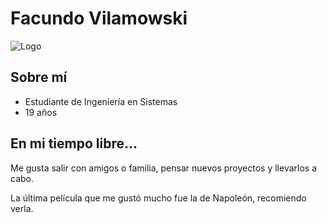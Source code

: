 # Facundo Vilamowski 
![Logo](https://aulasvirtuales.frba.utn.edu.ar/pluginfile.php/2978924/user/icon/utnba/f1?rev=20023086)

## Sobre mí
 - Estudiante de Ingeniería en Sistemas
 - 19 años

## En mi tiempo libre...
Me gusta salir con amigos o familia, pensar nuevos proyectos y llevarlos a cabo.

La última película que me gustó mucho fue la de Napoleón, recomiendo verla.